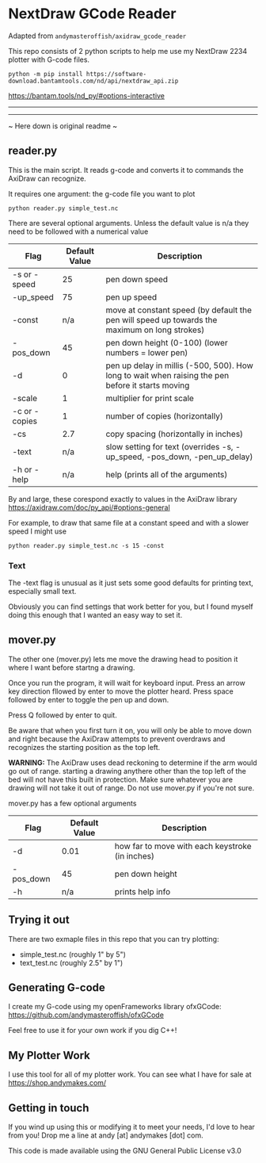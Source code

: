 # NextDraw GCode Reader

Adapted from `andymasteroffish/axidraw_gcode_reader`

This repo consists of 2 python scripts to help me use my NextDraw 2234 plotter with G-code files.

```
python -m pip install https://software-download.bantamtools.com/nd/api/nextdraw_api.zip
```

https://bantam.tools/nd_py/#options-interactive

---

---

~ Here down is original readme ~

## reader.py

This is the main script. It reads g-code and converts it to commands the AxiDraw can recognize.

It requires one argument: the g-code file you want to plot

`python reader.py simple_test.nc`

There are several optional arguments. Unless the default value is n/a they need to be followed with a numerical value

| Flag          | Default Value | Description                                                                                       |
| ------------- | ------------- | ------------------------------------------------------------------------------------------------- |
| -s or -speed  | 25            | pen down speed                                                                                    |
| -up_speed     | 75            | pen up speed                                                                                      |
| -const        | n/a           | move at constant speed (by default the pen will speed up towards the maximum on long strokes)     |
| -pos_down     | 45            | pen down height (0-100) (lower numbers = lower pen)                                               |
| -d            | 0             | pen up delay in millis (-500, 500). How long to wait when raising the pen before it starts moving |
| -scale        | 1             | multiplier for print scale                                                                        |
| -c or -copies | 1             | number of copies (horizontally)                                                                   |
| -cs           | 2.7           | copy spacing (horizontally in inches)                                                             |
| -text         | n/a           | slow setting for text (overrides -s, -up_speed, -pos_down, -pen_up_delay)                         |
| -h or -help   | n/a           | help (prints all of the arguments)                                                                |

By and large, these corespond exactly to values in the AxiDraw library
https://axidraw.com/doc/py_api/#options-general

For example, to draw that same file at a constant speed and with a slower speed I might use

`python reader.py simple_test.nc -s 15 -const`

### Text

The -text flag is unusual as it just sets some good defaults for printing text, especially small text.

Obviously you can find settings that work better for you, but I found myself doing this enough that I wanted an easy way to set it.

## mover.py

The other one (mover.py) lets me move the drawing head to position it where I want before startng a drawing.

Once you run the program, it will wait for keyboard input. Press an arrow key direction fllowed by enter to move the plotter heard. Press space followed by enter to toggle the pen up and down.

Press Q followed by enter to quit.

Be aware that when you first turn it on, you will only be able to move down and right because the AxiDraw attempts to prevent overdraws and recognizes the starting position as the top left.

**WARNING:** The AxiDraw uses dead reckoning to determine if the arm would go out of range. starting a drawing anythere other than the top left of the bed will not have this built in protection. Make sure whatever you are drawing will not take it out of range. Do not use mover.py if you're not sure.

mover.py has a few optional arguments

| Flag      | Default Value | Description                                     |
| --------- | ------------- | ----------------------------------------------- |
| -d        | 0.01          | how far to move with each keystroke (in inches) |
| -pos_down | 45            | pen down height                                 |
| -h        | n/a           | prints help info                                |

## Trying it out

There are two exmaple files in this repo that you can try plotting:

- simple_test.nc (roughly 1" by 5")
- text_test.nc (roughly 2.5" by 1")

## Generating G-code

I create my G-code using my openFrameworks library ofxGCode: https://github.com/andymasteroffish/ofxGCode

Feel free to use it for your own work if you dig C++!

## My Plotter Work

I use this tool for all of my plotter work. You can see what I have for sale at https://shop.andymakes.com/

## Getting in touch

If you wind up using this or modifying it to meet your needs, I'd love to hear from you! Drop me a line at andy [at] andymakes [dot] com.

This code is made available using the GNU General Public License v3.0

